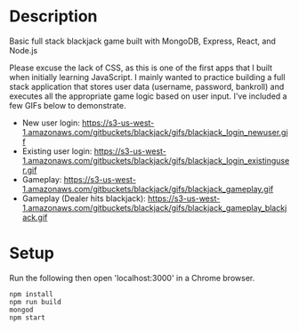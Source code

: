 # Description
Basic full stack blackjack game built with MongoDB, Express, React, and Node.js

Please excuse the lack of CSS, as this is one of the first apps that I built when initially learning JavaScript. I mainly wanted to practice building a full stack application that stores user data (username, password, bankroll) and executes all the appropriate game logic based on user input. I've included a few GIFs below to demonstrate.

- New user login: https://s3-us-west-1.amazonaws.com/gitbuckets/blackjack/gifs/blackjack_login_newuser.gif
- Existing user login: https://s3-us-west-1.amazonaws.com/gitbuckets/blackjack/gifs/blackjack_login_existinguser.gif
- Gameplay: https://s3-us-west-1.amazonaws.com/gitbuckets/blackjack/gifs/blackjack_gameplay.gif
- Gameplay (Dealer hits blackjack): https://s3-us-west-1.amazonaws.com/gitbuckets/blackjack/gifs/blackjack_gameplay_blackjack.gif

# Setup
Run the following then open 'localhost:3000' in a Chrome browser.
```
npm install
npm run build
mongod
npm start
```
